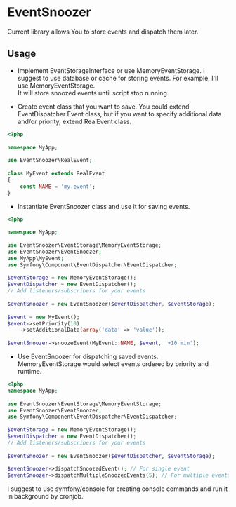 EventSnoozer  
=  

Current library allows You to store events and dispatch them later.

## Usage  

* Implement EventStorageInterface or use MemoryEventStorage.
I suggest to use database or cache for storing events.
For example, I'll use MemoryEventStorage.  
It will store snoozed events until script stop running.

* Create event class that you want to save.
You could extend EventDispatcher Event class, but if you want to specify additional data and/or priority, extend RealEvent class.

```php
<?php
  
namespace MyApp;
  
use EventSnoozer\RealEvent;  
  
class MyEvent extends RealEvent
{
    const NAME = 'my.event';
}
```

* Instantiate EventSnoozer class and use it for saving events.

```php
<?php
  
namespace MyApp;
  
use EventSnoozer\EventStorage\MemoryEventStorage;
use EventSnoozer\EventSnoozer;
use MyApp\MyEvent;
use Symfony\Component\EventDispatcher\EventDispatcher;
  
$eventStorage = new MemoryEventStorage();
$eventDispatcher = new EventDispatcher();
// Add listeners/subscribers for your events
  
$eventSnoozer = new EventSnoozer($eventDispatcher, $eventStorage);
  
$event = new MyEvent();
$event->setPriority(10)
    ->setAdditionalData(array('data' => 'value'));
  
$eventSnoozer->snoozeEvent(MyEvent::NAME, $event, '+10 min');

```

* Use EventSnoozer for dispatching saved events.  
MemoryEventStorage would select events ordered by priority and runtime.  
```php
<?php
namespace MyApp;
  
use EventSnoozer\EventStorage\MemoryEventStorage;
use EventSnoozer\EventSnoozer;
use Symfony\Component\EventDispatcher\EventDispatcher;
  
$eventStorage = new MemoryEventStorage();
$eventDispatcher = new EventDispatcher();
// Add listeners/subscribers for your events
  
$eventSnoozer = new EventSnoozer($eventDispatcher, $eventStorage);
  
$eventSnoozer->dispatchSnoozedEvent(); // For single event
$eventSnoozer->dispatchMultipleSnoozedEvents(5); // For multiple events
```

I suggest to use symfony/console for creating console commands and run it in background by cronjob.
